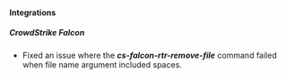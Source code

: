 #### Integrations
##### CrowdStrike Falcon
- Fixed an issue where the ***cs-falcon-rtr-remove-file*** command failed when file name argument included spaces.
